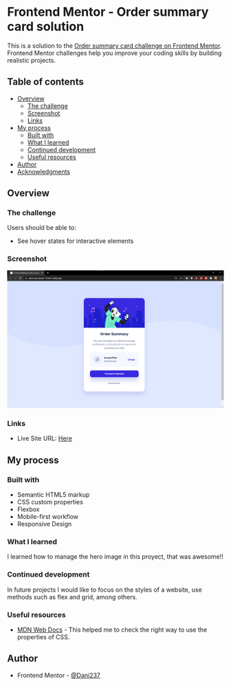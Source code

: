 # Frontend Mentor - Order summary card solution

This is a solution to the [Order summary card challenge on Frontend Mentor](https://www.frontendmentor.io/challenges/order-summary-component-QlPmajDUj). Frontend Mentor challenges help you improve your coding skills by building realistic projects. 

## Table of contents

- [Overview](#overview)
  - [The challenge](#the-challenge)
  - [Screenshot](#screenshot)
  - [Links](#links)
- [My process](#my-process)
  - [Built with](#built-with)
  - [What I learned](#what-i-learned)
  - [Continued development](#continued-development)
  - [Useful resources](#useful-resources)
- [Author](#author)
- [Acknowledgments](#acknowledgments)


## Overview

### The challenge

Users should be able to:

- See hover states for interactive elements

### Screenshot

![](./images/captura-order.png)

### Links

- Live Site URL: [Here](https://admiring-darwin-71e6e7.netlify.app/)

## My process

### Built with

- Semantic HTML5 markup
- CSS custom properties
- Flexbox
- Mobile-first workflow
- Responsive Design

### What I learned

I learned how to manage the hero image in this proyect, that was awesome!!


### Continued development

In future projects I would like to focus on the styles of a website, use methods such as flex and grid, among others.

### Useful resources

- [MDN Web Docs](https://developer.mozilla.org/en-US/docs/Web/CSS) - This helped me to check the right way to use the properties of CSS.

## Author

- Frontend Mentor - [@Dani237](https://www.frontendmentor.io/profile/Dani237)
